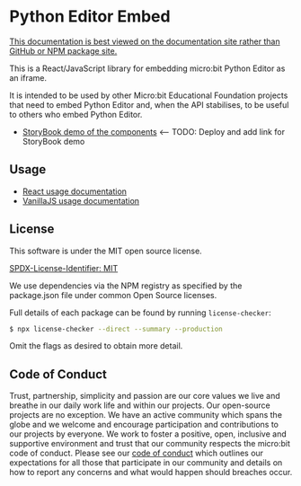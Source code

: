 # Python Editor Embed

<a href="https://microbit-foundation.github.io/python-editor-embed/" class="typedoc-ignore">This documentation is best viewed on the documentation site rather than GitHub or NPM package site.</a>

This is a React/JavaScript library for embedding micro:bit Python Editor as an iframe.

It is intended to be used by other Micro:bit Educational Foundation projects
that need to embed Python Editor and, when the API stabilises, to be useful to others who embed Python Editor.

- [StoryBook demo of the components](https://makecode-embed.pages.dev/) <-- TODO: Deploy and add link for StoryBook demo

## Usage

- [React usage documentation](docs/react.md)
- [VanillaJS usage documentation](docs/vanilla.md)

## License

This software is under the MIT open source license.

[SPDX-License-Identifier: MIT](LICENSE.md)

We use dependencies via the NPM registry as specified by the package.json file under common Open Source licenses.

Full details of each package can be found by running `license-checker`:

```bash
$ npx license-checker --direct --summary --production
```

Omit the flags as desired to obtain more detail.

## Code of Conduct

Trust, partnership, simplicity and passion are our core values we live and
breathe in our daily work life and within our projects. Our open-source
projects are no exception. We have an active community which spans the globe
and we welcome and encourage participation and contributions to our projects
by everyone. We work to foster a positive, open, inclusive and supportive
environment and trust that our community respects the micro:bit code of
conduct. Please see our [code of conduct](https://microbit.org/safeguarding/)
which outlines our expectations for all those that participate in our
community and details on how to report any concerns and what would happen
should breaches occur.
